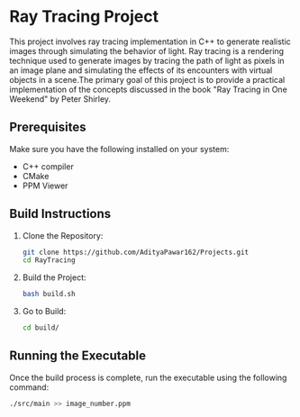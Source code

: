 # Ray Tracing Project

This project involves ray tracing implementation in C++ to generate realistic images through simulating the behavior of light. Ray tracing is a rendering technique used to generate images by tracing the path of light as pixels in an image plane and simulating the effects of its encounters with virtual objects in a scene.The primary goal of this project is to provide a practical implementation of the concepts discussed in the book "Ray Tracing in One Weekend" by Peter Shirley.
## Prerequisites

Make sure you have the following installed on your system:

- C++ compiler
- CMake
- PPM Viewer

## Build Instructions

1. Clone the Repository:
   ```bash
   git clone https://github.com/AdityaPawar162/Projects.git
   cd RayTracing

2. Build the Project:
   ```bash
   bash build.sh
3. Go to Build:
   ```bash
   cd build/

## Running the Executable
Once the build process is complete, run the executable using the following command:

   ```bash
   ./src/main >> image_number.ppm
   ```


